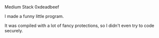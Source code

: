 Medium Stack 0xdeadbeef

I made a funny little program.

It was compiled with a lot of fancy protections, so I didn't even try to code securely.
